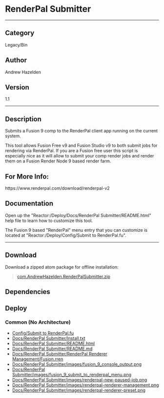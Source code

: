 # RenderPal Submitter
___

## Category
Legacy/Bin

## Author
Andrew Hazelden

## Version
1.1

___

## Description
<p>Submits a Fusion 9 comp to the RenderPal client app running on the current system.</p>

<p>This tool allows Fusion Free v9 and Fusion Studio v9 to both submit jobs for rendering via RenderPal. If you are a Fusion free user this script is especially nice as it will allow to submit your comp render jobs and render them on a Fusion Render Node 9 based render farm.</p>

<h2>For More Info:</h2>
https://www.renderpal.com/download/renderpal-v2

<h2>Documentation</h2>
<p>Open up the "Reactor:/Deploy/Docs/RenderPal Submitter/README.html" help file to learn how to customize this tool.</p>

<p>The Fusion 9 based "RenderPal" menu entry that you can customize is located at "Reactor:/Deploy/Config/Submit to RenderPal.fu".</p>


___

## Download

Download a zipped atom package for offline installation:
> [com.AndrewHazelden.RenderPalSubmitter.zip](https://gitlab.com/WeSuckLess/Reactor/-/archive/master/Reactor-master.zip?path=Atoms/com.AndrewHazelden.RenderPalSubmitter)  

## Dependencies

## Deploy

### Common (No Architecture)

<ul>
<li><a href="https://gitlab.com/WeSuckLess/Reactor/-/blob/master/Atoms/com.AndrewHazelden.RenderPalSubmitter/Config/Submit to RenderPal.fu?ref_type=heads">Config/Submit to RenderPal.fu</a></li>
<li><a href="https://gitlab.com/WeSuckLess/Reactor/-/blob/master/Atoms/com.AndrewHazelden.RenderPalSubmitter/Docs/RenderPal Submitter/Install.txt?ref_type=heads">Docs/RenderPal Submitter/Install.txt</a></li>
<li><a href="https://gitlab.com/WeSuckLess/Reactor/-/blob/master/Atoms/com.AndrewHazelden.RenderPalSubmitter/Docs/RenderPal Submitter/README.html?ref_type=heads">Docs/RenderPal Submitter/README.html</a></li>
<li><a href="https://gitlab.com/WeSuckLess/Reactor/-/blob/master/Atoms/com.AndrewHazelden.RenderPalSubmitter/Docs/RenderPal Submitter/README.md?ref_type=heads">Docs/RenderPal Submitter/README.md</a></li>
<li><a href="https://gitlab.com/WeSuckLess/Reactor/-/blob/master/Atoms/com.AndrewHazelden.RenderPalSubmitter/Docs/RenderPal Submitter/RenderPal Renderer Management/Fusion.rren?ref_type=heads">Docs/RenderPal Submitter/RenderPal Renderer Management/Fusion.rren</a></li>
<li><a href="https://gitlab.com/WeSuckLess/Reactor/-/blob/master/Atoms/com.AndrewHazelden.RenderPalSubmitter/Docs/RenderPal Submitter/images/fusion_9_console_output.png?ref_type=heads">Docs/RenderPal Submitter/images/fusion_9_console_output.png</a></li>
<li><a href="https://gitlab.com/WeSuckLess/Reactor/-/blob/master/Atoms/com.AndrewHazelden.RenderPalSubmitter/Docs/RenderPal Submitter/images/fusion_9_submit_to_renderpal_menu.png?ref_type=heads">Docs/RenderPal Submitter/images/fusion_9_submit_to_renderpal_menu.png</a></li>
<li><a href="https://gitlab.com/WeSuckLess/Reactor/-/blob/master/Atoms/com.AndrewHazelden.RenderPalSubmitter/Docs/RenderPal Submitter/images/renderpal-new-paused-job.png?ref_type=heads">Docs/RenderPal Submitter/images/renderpal-new-paused-job.png</a></li>
<li><a href="https://gitlab.com/WeSuckLess/Reactor/-/blob/master/Atoms/com.AndrewHazelden.RenderPalSubmitter/Docs/RenderPal Submitter/images/renderpal-renderer-management.png?ref_type=heads">Docs/RenderPal Submitter/images/renderpal-renderer-management.png</a></li>
<li><a href="https://gitlab.com/WeSuckLess/Reactor/-/blob/master/Atoms/com.AndrewHazelden.RenderPalSubmitter/Docs/RenderPal Submitter/images/renderpal-renderer-preset.png?ref_type=heads">Docs/RenderPal Submitter/images/renderpal-renderer-preset.png</a></li>
</ul>
